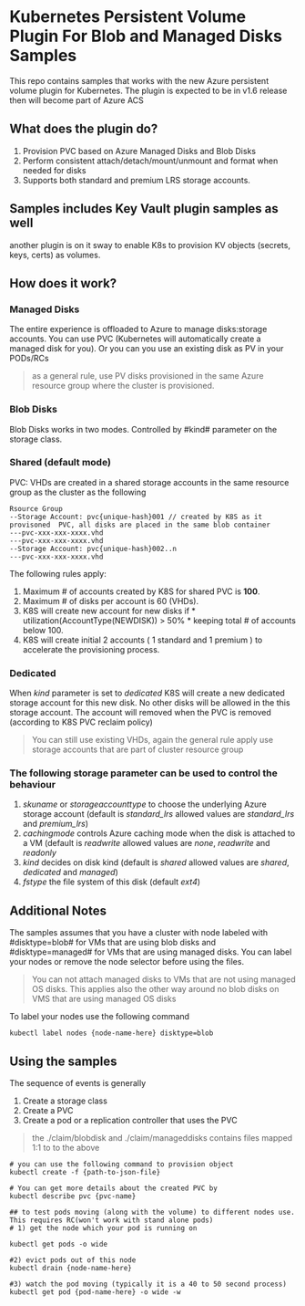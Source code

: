 # Kubernetes Persistent Volume Plugin For Blob and Managed Disks Samples

This repo contains samples that works with the new Azure persistent volume plugin for Kubernetes. The plugin is expected to be in v1.6 release then will become part of Azure ACS 


## What does the plugin do? 

1. Provision PVC based on Azure Managed Disks and Blob Disks
2. Perform consistent attach/detach/mount/unmount and format when needed for disks 
3. Supports both standard and premium LRS storage accounts.

## Samples includes Key Vault plugin samples as well 
another plugin is on it sway to enable K8s to provision KV objects (secrets, keys, certs) as volumes. 
## How does it work? 

### Managed Disks
The entire experience is offloaded to Azure to manage disks:storage accounts. You can use PVC (Kubernetes will automatically create a managed disk for you). Or you can you use an existing disk as PV in your PODs/RCs

> as a general rule, use PV disks provisioned in the same Azure resource group where the cluster is provisioned.   

### Blob Disks 
Blob Disks works in two modes. Controlled by #kind# parameter on the storage class. 

### Shared (default mode)
PVC: VHDs are created in a shared storage accounts in the same resource group as the cluster as the following 

```
Rsource Group
--Storage Account: pvc{unique-hash}001 // created by K8S as it provisoned  PVC, all disks are placed in the same blob container  
---pvc-xxx-xxx-xxxx.vhd
---pvc-xxx-xxx-xxxx.vhd
--Storage Account: pvc{unique-hash}002..n  
---pvc-xxx-xxx-xxxx.vhd
```

The following rules apply:

1. Maximum # of accounts created by K8S for shared PVC is **100**.
2. Maximum # of disks per account is 60 (VHDs).
3. K8S will create new account for new disks if * utilization(AccountType(NEWDISK)) > 50%  * keeping total # of accounts below 100.
4. K8S will create initial 2 accounts ( 1 standard and 1 premium ) to accelerate the provisioning process.


### Dedicated 
When *kind* parameter is set to *dedicated* K8S will create a new dedicated storage account for this new disk. No other disks will be allowed in the this storage account. The account will removed when the PVC is removed (according to K8S PVC reclaim policy) 


> You can still use existing VHDs, again the general rule apply use storage accounts that are part of cluster resource group

### The following storage parameter can be used to control the behaviour

1. *skuname* or *storageaccounttype* to choose the underlying Azure storage account (default is *standard_lrs* allowed values are  *standard_lrs* and *premium_lrs*)
2. *cachingmode* controls Azure caching mode when the disk is attached to a VM (default is *readwrite* allowed values are *none*, *readwrite* and *readonly*
3. *kind* decides on disk kind (default is *shared* allowed values are *shared*, *dedicated* and *managed*)
4. *fstype* the file system of this disk (default *ext4*)


## Additional Notes
The samples assumes that you have a cluster with node labeled with #disktype=blob# for VMs that are using blob disks and #disktype=managed# for VMs that are using managed disks. You can label your nodes or remove the node selector before using the files. 

> You can not attach managed disks to VMs that are not using managed OS disks. This applies also the other way around no blob disks on VMS that are using managed OS disks

To label your nodes use the following command 
```
kubectl label nodes {node-name-here} disktype=blob
```

## Using the samples
The sequence of events is generally 

1. Create a storage class
2. Create a PVC 
3. Create a pod or a replication controller that uses the PVC


> the ./claim/blobdisk and ./claim/manageddisks contains files mapped 1:1 to to the above

```
# you can use the following command to provision object
kubectl create -f {path-to-json-file}

# You can get more details about the created PVC by
kubectl describe pvc {pvc-name}

## to test pods moving (along with the volume) to different nodes use. This requires RC(won't work with stand alone pods) 
# 1) get the node which your pod is running on 

kubectl get pods -o wide 

#2) evict pods out of this node 
kubectl drain {node-name-here}

#3) watch the pod moving (typically it is a 40 to 50 second process)
kubectl get pod {pod-name-here} -o wide -w
   
```

